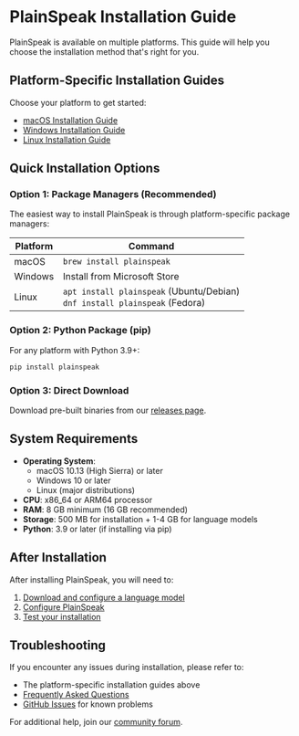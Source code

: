# PlainSpeak Installation Guide

PlainSpeak is available on multiple platforms. This guide will help you choose the installation method that's right for you.

## Platform-Specific Installation Guides

Choose your platform to get started:

- [macOS Installation Guide](macos.md)
- [Windows Installation Guide](windows.md)
- [Linux Installation Guide](linux.md)

## Quick Installation Options

### Option 1: Package Managers (Recommended)

The easiest way to install PlainSpeak is through platform-specific package managers:

| Platform | Command                              |
|----------|--------------------------------------|
| macOS    | `brew install plainspeak`            |
| Windows  | Install from Microsoft Store         |
| Linux    | `apt install plainspeak` (Ubuntu/Debian)<br>`dnf install plainspeak` (Fedora) |

### Option 2: Python Package (pip)

For any platform with Python 3.9+:

```bash
pip install plainspeak
```

### Option 3: Direct Download

Download pre-built binaries from our [releases page](https://github.com/cschanhniem/plainspeak/releases).

## System Requirements

- **Operating System**: 
  - macOS 10.13 (High Sierra) or later
  - Windows 10 or later
  - Linux (major distributions)
- **CPU**: x86_64 or ARM64 processor
- **RAM**: 8 GB minimum (16 GB recommended)
- **Storage**: 500 MB for installation + 1-4 GB for language models
- **Python**: 3.9 or later (if installing via pip)

## After Installation

After installing PlainSpeak, you will need to:

1. [Download and configure a language model](../getting_started/first_session.md#setting-up-the-language-model)
2. [Configure PlainSpeak](../getting_started/first_session.md#configuration)
3. [Test your installation](../getting_started/first_session.md#verifying-your-installation)

## Troubleshooting

If you encounter any issues during installation, please refer to:

- The platform-specific installation guides above
- [Frequently Asked Questions](../faq/installation.md)
- [GitHub Issues](https://github.com/cschanhniem/plainspeak/issues) for known problems

For additional help, join our [community forum](https://github.com/cschanhniem/plainspeak/discussions). 